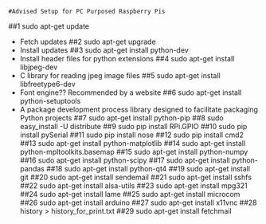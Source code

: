     #Advised Setup for PC Purposed Raspberry Pis

##1  sudo apt-get update
 * Fetch updates
##2  sudo apt-get upgrade
  * Install updates
##3  sudo apt-get install python-dev
  * Install header files for python extensions
##4  sudo apt-get install libjpeg-dev
  * C library for reading jpeg image files
##5  sudo apt-get install libfreetype6-dev
  * Font engine?? Recommended by a website
##6  sudo apt-get install python-setuptools
  * A package development process library designed to facilitate packaging Python projects
##7  sudo apt-get install python-pip
##8  sudo easy_install -U distribute
##9  sudo pip install RPi.GPIO
##10  sudo pip install pySerial
##11  sudo pip install nose
##12  sudo pip install cmd2
##13  sudo apt-get install python-matplotlib
##14  sudo apt-get install python-mpltoolkits.basemap
##15  sudo apt-get install python-numpy
##16  sudo apt-get install python-scipy
##17  sudo apt-get install python-pandas
##18  sudo apt-get install python-qt4
##19  sudo apt-get install git
##20  sudo apt-get install sendemail
##21  sudo apt-get install sshfs
##22  sudo apt-get install alsa-utils
##23  sudo apt-get install mpg321
##24  sudo apt-get install lame
##25  sudo apt-get install microcom
##26  sudo apt-get install arduino
##27  sudo apt-get install x11vnc
##28  history > history_for_print.txt
##29  sudo apt-get install fetchmail
